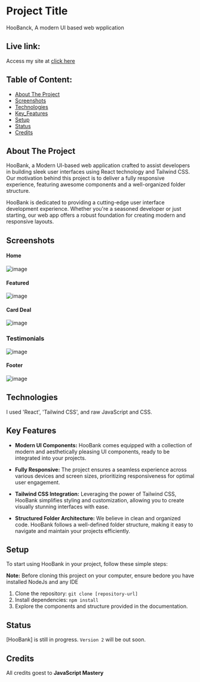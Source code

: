 # Project Title
HooBanck, A modern UI based web wpplication

## Live link:
Access my site at [click here](https://657defe266e83a5e5c2b64d5--preeminent-capybara-5a1764.netlify.app/)

## Table of Content:

- [About The Project](#about-the-Project)
- [Screenshots](#screenshots)
- [Technologies](#technologies)
- [Key_Features](#key-features)
- [Setup](#setup)
- [Status](#status)
- [Credits](#credits)

## About The Project
HooBank, a Modern UI-based web application crafted to assist developers in building sleek user interfaces using React technology and Tailwind CSS. Our motivation behind this project is to deliver a fully responsive experience, featuring awesome components and a well-organized folder structure.

HooBank is dedicated to providing a cutting-edge user interface development experience. Whether you're a seasoned developer or just starting, our web app offers a robust foundation for creating modern and responsive layouts.

## Screenshots

#### Home
![image](https://github.com/mkmasudrana806/modern-ui-bank-app/assets/86706671/12653ffe-db29-406b-a419-59c5fdf5d22f)

#### Featured
![image](https://github.com/mkmasudrana806/modern-ui-bank-app/assets/86706671/5349f02e-58af-40f7-8913-f1ec4119e116)

#### Card Deal
![image](https://github.com/mkmasudrana806/modern-ui-bank-app/assets/86706671/558fb0f6-5564-4b8c-8713-fb4cf235f22e)

### Testimonials
![image](https://github.com/mkmasudrana806/modern-ui-bank-app/assets/86706671/7a21f3a2-6ba9-4a68-b128-e6262de92aa1)

#### Footer
![image](https://github.com/mkmasudrana806/modern-ui-bank-app/assets/86706671/96149b02-96c1-47a3-a276-3205172c8c2e)


## Technologies
I used 'React', 'Tailwind CSS', and raw JavaScript and CSS.

## Key Features

- **Modern UI Components:** HooBank comes equipped with a collection of modern and aesthetically pleasing UI components, ready to be integrated into your projects.

- **Fully Responsive:** The project ensures a seamless experience across various devices and screen sizes, prioritizing responsiveness for optimal user engagement.

- **Tailwind CSS Integration:** Leveraging the power of Tailwind CSS, HooBank simplifies styling and customization, allowing you to create visually stunning interfaces with ease.

- **Structured Folder Architecture:** We believe in clean and organized code. HooBank follows a well-defined folder structure, making it easy to navigate and maintain your projects efficiently.

  
## Setup
To start using HooBank in your project, follow these simple steps:

**Note:** Before cloning this project on your computer, ensure bedore you have installed NodeJs and any IDE
1. Clone the repository: `git clone [repository-url]`
2. Install dependencies: `npm install`
3. Explore the components and structure provided in the documentation.

## Status
[HooBank] is still in progress. `Version 2` will be out soon.

## Credits
All credits goest to **JavaScript Mastery**

